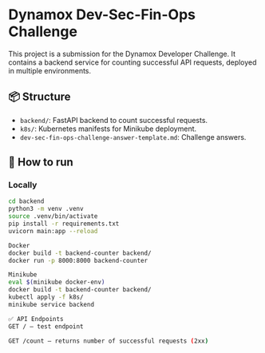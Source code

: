 # Dynamox Dev-Sec-Fin-Ops Challenge

This project is a submission for the Dynamox Developer Challenge. It contains a backend service for counting successful API requests, deployed in multiple environments.

## 📦 Structure

- `backend/`: FastAPI backend to count successful requests.
- `k8s/`: Kubernetes manifests for Minikube deployment.
- `dev-sec-fin-ops-challenge-answer-template.md`: Challenge answers.

## 🚀 How to run

### Locally

```bash
cd backend
python3 -m venv .venv
source .venv/bin/activate
pip install -r requirements.txt
uvicorn main:app --reload

Docker
docker build -t backend-counter backend/
docker run -p 8000:8000 backend-counter

Minikube
eval $(minikube docker-env)
docker build -t backend-counter backend/
kubectl apply -f k8s/
minikube service backend

✅ API Endpoints
GET / — test endpoint

GET /count — returns number of successful requests (2xx)
